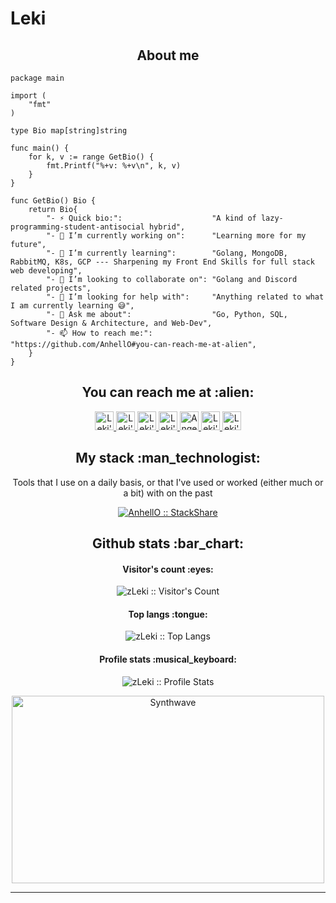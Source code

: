 # Leki

<h2 align="center">About me</h2>

```golang
package main

import (
	"fmt"
)

type Bio map[string]string

func main() {
	for k, v := range GetBio() {
		fmt.Printf("%+v: %+v\n", k, v)
	}
}

func GetBio() Bio {
	return Bio{
		"- ⚡ Quick bio:":                    "A kind of lazy-programming-student-antisocial hybrid",
		"- 🔭 I’m currently working on":      "Learning more for my future",
		"- 🌱 I’m currently learning":        "Golang, MongoDB, RabbitMQ, K8s, GCP --- Sharpening my Front End Skills for full stack web developing",
		"- 👯 I’m looking to collaborate on": "Golang and Discord related projects",
		"- 🤔 I’m looking for help with":     "Anything related to what I am currently learning 😅",
		"- 💬 Ask me about":                  "Go, Python, SQL, Software Design & Architecture, and Web-Dev",
		"- 📫 How to reach me:":              "https://github.com/AnhellO#you-can-reach-me-at-alien",
	}
}
```

<h2 align="center">You can reach me at :alien:</h2>

<p align="center">
  <a href="https://dev.to/anhello">
    <img src="https://d2fltix0v2e0sb.cloudfront.net/dev-badge.svg" alt="Leki's dev profile" height="30" width="30">
  </a>


  <a href="https://stackoverflow.com/users/14410859/xleki?tab=profile">
    <img src="https://www.vectorlogo.zone/logos/stackoverflow/stackoverflow-icon.svg" alt="Leki's Stack Overflow Profile" height="30" width="30">
  </a>

  <a href="https://meta.stackexchange.com/users/1174466/xleki?tab=profile">
    <img src="https://www.vectorlogo.zone/logos/stackexchange/stackexchange-icon.svg" alt="Leki's Stack Exchange Profile" height="30" width="30">
  </a>

  <a href="https://stackshare.io/zleki">
    <img src="https://cdn.worldvectorlogo.com/logos/stackshare.svg" alt="Leki's StackShare Profile" height="30" width="30">
  </a>
  
  <a href="https://gitlab.com/zLeki">
    <img src="https://www.vectorlogo.zone/logos/gitlab/gitlab-icon.svg" alt="Angel Santiago Jaime Zavala's GitLab Profile" height="30" width="30">
  </a>
  
  <a href="https://medium.com/@benhatesdat">
    <img src="https://www.vectorlogo.zone/logos/medium/medium-tile.svg" alt="Leki's Medium Profile" height="30" width="30">
  </a>
  
  <a href="https://www.youtube.com/channel/UC0oBLks6WWr0mFZHPB_yR0Q">
    <img src="https://www.vectorlogo.zone/logos/youtube/youtube-icon.svg" alt="Leki's YouTube Channel" height="30" width="30">
  </a>
</p>

<h2 align="center">My stack :man_technologist:</h2>

<p align="center">Tools that I use on a daily basis, or that I've used or worked (either much or a bit) with on the past</p>
<p align="center">
  <a href="https://stackshare.io/zleki/my-stack">
    <img src="http://img.shields.io/badge/tech-stack-0690fa.svg?style=flat" alt="AnhellO :: StackShare" />
  </a>
</p>

<h2 align="center">Github stats :bar_chart:</h2>

<h4 align="center">Visitor's count :eyes:</h4>

<p align="center"><img src="https://profile-counter.glitch.me/{zLeki}/count.svg" alt="zLeki :: Visitor's Count" /></p>

<h4 align="center">Top langs :tongue:</h4>

<p align="center"><img src="https://github-readme-stats.vercel.app/api/top-langs/?username=zLeki&langs_count=10&theme=tokyonight&layout=compact" alt="zLeki :: Top Langs" /></p>

<h4 align="center">Profile stats :musical_keyboard:</h4>

<p align="center"><img src="https://github-readme-stats.vercel.app/api?username=zLeki&show_icons=true&theme=synthwave" alt="zLeki :: Profile Stats" /></p>

<p align="center"><img src="https://thumbs.gfycat.com/GoodnaturedFondGaur-size_restricted.gif" alt="Synthwave" height="300" width="500"></p>


---
